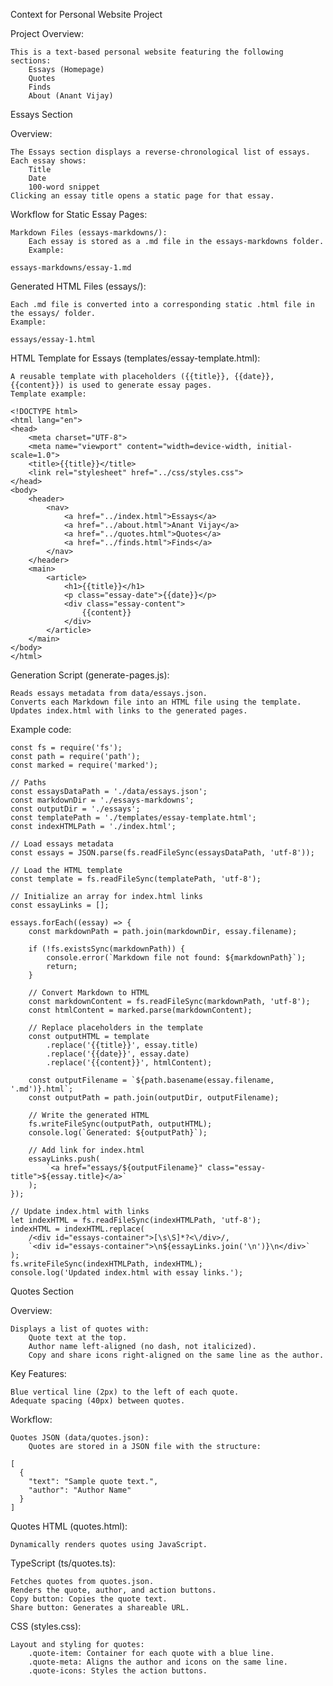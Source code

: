 Context for Personal Website Project

Project Overview:

    This is a text-based personal website featuring the following sections:
        Essays (Homepage)
        Quotes
        Finds
        About (Anant Vijay)

Essays Section

Overview:

    The Essays section displays a reverse-chronological list of essays.
    Each essay shows:
        Title
        Date
        100-word snippet
    Clicking an essay title opens a static page for that essay.

Workflow for Static Essay Pages:

    Markdown Files (essays-markdowns/):
        Each essay is stored as a .md file in the essays-markdowns folder.
        Example:

    essays-markdowns/essay-1.md

Generated HTML Files (essays/):

    Each .md file is converted into a corresponding static .html file in the essays/ folder.
    Example:

    essays/essay-1.html

HTML Template for Essays (templates/essay-template.html):

    A reusable template with placeholders ({{title}}, {{date}}, {{content}}) is used to generate essay pages.
    Template example:

    <!DOCTYPE html>
    <html lang="en">
    <head>
        <meta charset="UTF-8">
        <meta name="viewport" content="width=device-width, initial-scale=1.0">
        <title>{{title}}</title>
        <link rel="stylesheet" href="../css/styles.css">
    </head>
    <body>
        <header>
            <nav>
                <a href="../index.html">Essays</a>
                <a href="../about.html">Anant Vijay</a>
                <a href="../quotes.html">Quotes</a>
                <a href="../finds.html">Finds</a>
            </nav>
        </header>
        <main>
            <article>
                <h1>{{title}}</h1>
                <p class="essay-date">{{date}}</p>
                <div class="essay-content">
                    {{content}}
                </div>
            </article>
        </main>
    </body>
    </html>

Generation Script (generate-pages.js):

    Reads essays metadata from data/essays.json.
    Converts each Markdown file into an HTML file using the template.
    Updates index.html with links to the generated pages.

Example code:

    const fs = require('fs');
    const path = require('path');
    const marked = require('marked');

    // Paths
    const essaysDataPath = './data/essays.json';
    const markdownDir = './essays-markdowns';
    const outputDir = './essays';
    const templatePath = './templates/essay-template.html';
    const indexHTMLPath = './index.html';

    // Load essays metadata
    const essays = JSON.parse(fs.readFileSync(essaysDataPath, 'utf-8'));

    // Load the HTML template
    const template = fs.readFileSync(templatePath, 'utf-8');

    // Initialize an array for index.html links
    const essayLinks = [];

    essays.forEach((essay) => {
        const markdownPath = path.join(markdownDir, essay.filename);

        if (!fs.existsSync(markdownPath)) {
            console.error(`Markdown file not found: ${markdownPath}`);
            return;
        }

        // Convert Markdown to HTML
        const markdownContent = fs.readFileSync(markdownPath, 'utf-8');
        const htmlContent = marked.parse(markdownContent);

        // Replace placeholders in the template
        const outputHTML = template
            .replace('{{title}}', essay.title)
            .replace('{{date}}', essay.date)
            .replace('{{content}}', htmlContent);

        const outputFilename = `${path.basename(essay.filename, '.md')}.html`;
        const outputPath = path.join(outputDir, outputFilename);

        // Write the generated HTML
        fs.writeFileSync(outputPath, outputHTML);
        console.log(`Generated: ${outputPath}`);

        // Add link for index.html
        essayLinks.push(
            `<a href="essays/${outputFilename}" class="essay-title">${essay.title}</a>`
        );
    });

    // Update index.html with links
    let indexHTML = fs.readFileSync(indexHTMLPath, 'utf-8');
    indexHTML = indexHTML.replace(
        /<div id="essays-container">[\s\S]*?<\/div>/,
        `<div id="essays-container">\n${essayLinks.join('\n')}\n</div>`
    );
    fs.writeFileSync(indexHTMLPath, indexHTML);
    console.log('Updated index.html with essay links.');

Quotes Section

Overview:

    Displays a list of quotes with:
        Quote text at the top.
        Author name left-aligned (no dash, not italicized).
        Copy and share icons right-aligned on the same line as the author.

Key Features:

    Blue vertical line (2px) to the left of each quote.
    Adequate spacing (40px) between quotes.

Workflow:

    Quotes JSON (data/quotes.json):
        Quotes are stored in a JSON file with the structure:

    [
      {
        "text": "Sample quote text.",
        "author": "Author Name"
      }
    ]

Quotes HTML (quotes.html):

    Dynamically renders quotes using JavaScript.

TypeScript (ts/quotes.ts):

    Fetches quotes from quotes.json.
    Renders the quote, author, and action buttons.
    Copy button: Copies the quote text.
    Share button: Generates a shareable URL.

CSS (styles.css):

    Layout and styling for quotes:
        .quote-item: Container for each quote with a blue line.
        .quote-meta: Aligns the author and icons on the same line.
        .quote-icons: Styles the action buttons.
